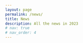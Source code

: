 ```yaml
---
layout: page
permalink: /news/
title: News
description: All the news in 2023
# nav: true
# nav_order: 4
---
```


<!-- {%- include news.html -%} -->
